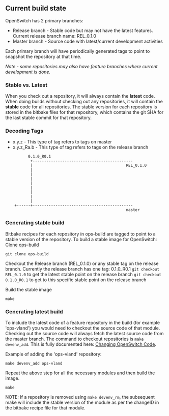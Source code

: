 ## Current build state
OpenSwitch has 2 primary branches:
* Release branch - Stable code but may not have the latest features. Current release branch name: REL_0.1.0
* Master branch - Source code with latest/current development activities

Each primary branch will have periodically generated tags to point to snapshot the repository at that time.

*Note - some repositories may also have feature branches where current development is done.*

### Stable vs. Latest
When you check out a repository, it will always contain the **latest** code.  When doing builds without checking out any repositories, it will contain the **stable** code for all repositories.  The stable version for each repository is stored in the bitbake files for that repository, which contains the git SHA for the last stable commit for that repository.

### Decoding Tags
* x.y.z - This type of tag refers to tags on master
* x.y.z_Ra.b - This type of tag refers to tags on the release branch

```ditaa
          0.1.0_R0.1
           +--------------------------------------------
           |                                         REL_0.1.0
           |
           |
           |
           |
           |
           |
           |
           |
    +------+--------------------------------------------
                                                     master
```

### Generating stable build
Bitbake recipes for each repository in ops-build are tagged to point to a stable version of the repository. To build a stable image for OpenSwitch:
Clone ops-build
```
git clone ops-build
```
Checkout the Release branch (REL_0.1.0) or any stable tag on the release branch. Currently the release branch has one tag: 0.1.0_R0.1
```git checkout REL_0.1.0```
to get the latest stable point on the release branch
```git checkout 0.1.0_R0.1```
to get to this specific stable point on the release branch

Build the stable image
```
make
```

### Generating latest build
To include the latest code of a feature repository in the build (for example 'ops-vland') you would need to checkout the source code of that module. Checking out the source code will always fetch the latest source code from the master branch.  The command to checkout repositories is `make devenv_add`.  This is fully documented here: [Changing OpenSwitch Code](http://openswitch.net/documents/dev/changing-openswitch-code).

Example of adding the 'ops-vland' repository:


```
make devenv_add ops-vland
```
Repeat the above step for all the necessary modules and then build the image.
```
make
```
NOTE: If a repository is removed using `make devenv_rm`, the subsequent make will include the stable version of the module as per the changeID in the bitbake recipe file for that module.
